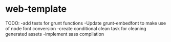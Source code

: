 web-template
============


TODO:
-add tests for grunt functions
-Update grunt-embedfont to make use of node font conversion
-create conditional clean task for cleaning generated assets
-implement sass compilation
